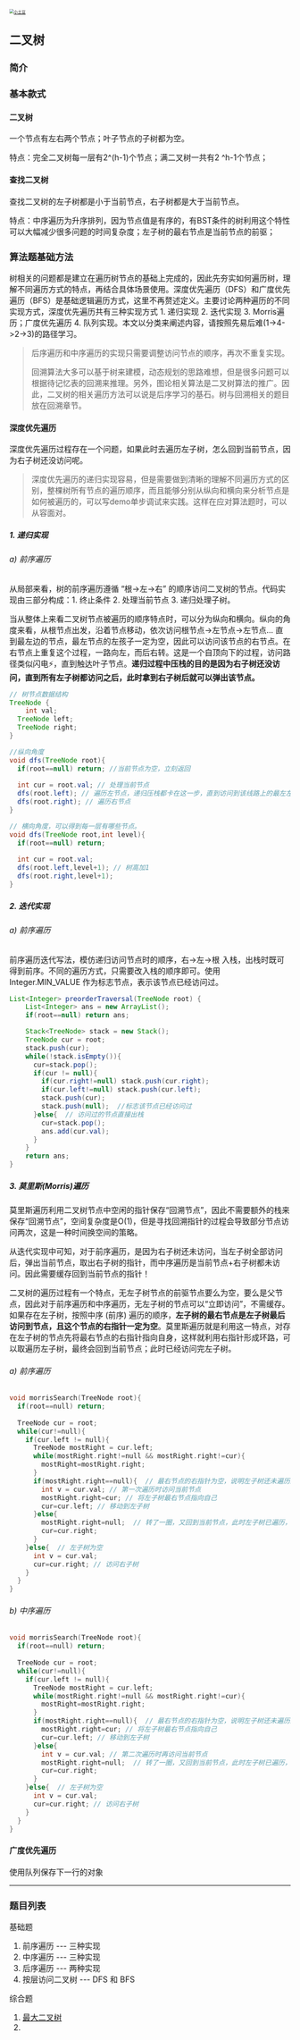 <p> 
<a href="http://coco66.info:88">
<img src="http://coco66.info:88/leetcode/picture/home.png" alt="小土豆" style="zoom:50%;" /></a>
</p>

## 二叉树

### 简介



### 基本款式

#### 二叉树

一个节点有左右两个节点；叶子节点的子树都为空。

特点：完全二叉树每一层有2^(h-1)个节点；满二叉树一共有2 ^h-1个节点；

#### 查找二叉树

查找二叉树的左子树都是小于当前节点，右子树都是大于当前节点。 

特点：中序遍历为升序排列，因为节点值是有序的，有BST条件的树利用这个特性可以大幅减少很多问题的时间复杂度；左子树的最右节点是当前节点的前驱；

### 算法题基础方法

树相关的问题都是建立在遍历树节点的基础上完成的，因此先夯实如何遍历树，理解不同遍历方式的特点，再结合具体场景使用。深度优先遍历（DFS）和广度优先遍历（BFS）是基础逻辑遍历方式，这里不再赘述定义。主要讨论两种遍历的不同实现方式，深度优先遍历共有三种实现方式 1. 递归实现 2. 迭代实现 3. Morris遍历；广度优先遍历 4. 队列实现。本文以分类来阐述内容，请按照先易后难(1->4->2->3)的路径学习。 

> 后序遍历和中序遍历的实现只需要调整访问节点的顺序，再次不重复实现。
>
> 回溯算法大多可以基于树来建模，动态规划的思路难想，但是很多问题可以根据待记忆表的回溯来推理。另外，图论相关算法是二叉树算法的推广。因此，二叉树的相关遍历方法可以说是后序学习的基石。树与回溯相关的题目放在回溯章节。

#### 深度优先遍历

深度优先遍历过程存在一个问题，如果此时去遍历左子树，怎么回到当前节点，因为右子树还没访问呢。

> 深度优先遍历的递归实现容易，但是需要做到清晰的理解不同遍历方式的区别，整棵树所有节点的遍历顺序，而且能够分别从纵向和横向来分析节点是如何被遍历的，可以写demo单步调试来实践。这样在应对算法题时，可以从容面对。
>

##### 1. 递归实现

###### a) 前序遍历

从局部来看，树的前序遍历遵循 “根->左->右” 的顺序访问二叉树的节点。代码实现由三部分构成：1. 终止条件 2. 处理当前节点 3. 递归处理子树。

当从整体上来看二叉树节点被遍历的顺序特点时，可以分为纵向和横向。纵向的角度来看，从根节点出发，沿着节点移动，依次访问根节点->左节点->左节点... 直到最左边的节点，最左节点的左孩子一定为空，因此可以访问该节点的右节点。在右节点上重复这个过程，一路向左，而后右转。这是一个自顶向下的过程，访问路径类似闪电⚡️，直到触达叶子节点。**递归过程中压栈的目的是因为右子树还没访问，直到所有左子树都访问之后，此时拿到右子树后就可以弹出该节点。**

```java
// 树节点数据结构
TreeNode {
	int val;
  TreeNode left;
  TreeNode right;
}

//纵向角度
void dfs(TreeNode root){
  if(root==null) return; //当前节点为空，立刻返回
  
  int cur = root.val; // 处理当前节点
  dfs(root.left); // 遍历左节点，递归压栈都卡在这一步，直到访问到该线路上的最左左子树
  dfs(root.right); // 遍历右节点
}

// 横向角度，可以得到每一层有哪些节点。
void dfs(TreeNode root,int level){
  if(root==null) return;
  
  int cur = root.val;
  dfs(root.left,level+1); // 树高加1
  dfs(root.right,level+1);
}
```

##### 2. 迭代实现

###### a) 前序遍历

前序遍历迭代写法，模仿递归访问节点时的顺序，右->左->根 入栈，出栈时既可得到前序。不同的遍历方式，只需要改入栈的顺序即可。使用Integer.MIN_VALUE 作为标志节点，表示该节点已经访问过。

```java
List<Integer> preorderTraversal(TreeNode root) {
    List<Integer> ans = new ArrayList();
    if(root==null) return ans;

    Stack<TreeNode> stack = new Stack();
    TreeNode cur = root;
    stack.push(cur);
    while(!stack.isEmpty()){
      cur=stack.pop();
      if(cur != null){
        if(cur.right!=null) stack.push(cur.right);
        if(cur.left!=null) stack.push(cur.left);
        stack.push(cur);
        stack.push(null);  //标志该节点已经访问过
      }else{  // 访问过的节点直接出栈
        cur=stack.pop();
        ans.add(cur.val);
      }
    }
    return ans;
}
```

##### 3. 莫里斯(Morris)遍历

莫里斯遍历利用二叉树节点中空闲的指针保存“回溯节点”，因此不需要额外的栈来保存“回溯节点”，空间复杂度是O(1)，但是寻找回溯指针的过程会导致部分节点访问两次，这是一种时间换空间的策略。

从迭代实现中可知，对于前序遍历，是因为右子树还未访问，当左子树全部访问后，弹出当前节点，取出右子树的指针，而中序遍历是当前节点+右子树都未访问。因此需要缓存回到当前节点的指针！

二叉树的遍历过程有一个特点，无左子树节点的前驱节点要么为空，要么是父节点，因此对于前序遍历和中序遍历，无左子树的节点可以“立即访问”，不需缓存。如果存在左子树，按照中序 (前序) 遍历的顺序，**左子树的最右节点是左子树最后访问到节点，且这个节点的右指针一定为空**。莫里斯遍历就是利用这一特点，对存在左子树的节点先将最右节点的右指针指向自身，这样就利用右指针形成环路，可以取遍历左子树，最终会回到当前节点；此时已经访问完左子树。 

###### a) 前序遍历

```c
void morrisSearch(TreeNode root){
  if(root==null) return;
  
  TreeNode cur = root;
  while(cur!=null){
    if(cur.left != null){  
      TreeNode mostRight = cur.left;
      while(mostRight.right!=null && mostRight.right!=cur){
        mostRight=mostRight.right;
      }
      if(mostRight.right==null){  // 最右节点的右指针为空，说明左子树还未遍历过
        int v = cur.val; // 第一次遍历时访问当前节点
        mostRight.right=cur; // 将左子树最右节点指向自己
        cur=cur.left; // 移动到左子树
      }else{
        mostRight.right=null;  // 转了一圈，又回到当前节点，此时左子树已遍历，将二叉树恢复原状
        cur=cur.right;
      }
    }else{  // 左子树为空 
      int v = cur.val;
      cur=cur.right; // 访问右子树
    }
  }
}
```

###### b) 中序遍历

```c
void morrisSearch(TreeNode root){
  if(root==null) return;
  
  TreeNode cur = root;
  while(cur!=null){
    if(cur.left != null){  
      TreeNode mostRight = cur.left;
      while(mostRight.right!=null && mostRight.right!=cur){
        mostRight=mostRight.right;
      }
      if(mostRight.right==null){  // 最右节点的右指针为空，说明左子树还未遍历过
        mostRight.right=cur; // 将左子树最右节点指向自己
        cur=cur.left; // 移动到左子树
      }else{
        int v = cur.val; // 第二次遍历时再访问当前节点
        mostRight.right=null;  // 转了一圈，又回到当前节点，此时左子树已遍历，将二叉树恢复原状
        cur=cur.right;
      }
    }else{  // 左子树为空 
      int v = cur.val;
      cur=cur.right; // 访问右子树
    }
  }
}
```



#### 广度优先遍历

使用队列保存下一行的对象

----

### 题目列表 

基础题

1. 前序遍历 --- 三种实现
2. 中序遍历 --- 三种实现
3. 后序遍历 --- 两种实现
4. 按层访问二叉树 --- DFS 和 BFS

综合题

1. [最大二叉树](https://leetcode-cn.com/problems/maximum-binary-tree/) 
2. 

